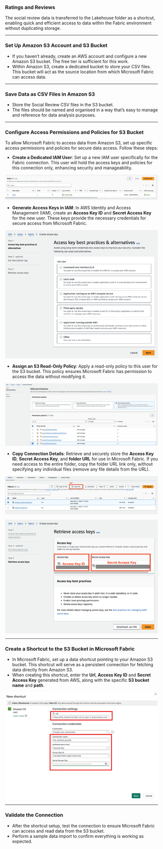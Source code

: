 ### Ratings and Reviews
The social review data is transferred to the Lakehouse folder as a shortcut, enabling quick and efficient access to data within the Fabric environment without duplicating storage.

---

### Set Up Amazon S3 Account and S3 Bucket

- If you haven’t already, create an AWS account and configure a new Amazon S3 bucket. The free tier is sufficient for this work.
- Within Amazon S3, create a dedicated bucket to store your CSV files. This bucket will act as the source location from which Microsoft Fabric can access data.

---

### Save Data as CSV Files in Amazon S3

- Store the Social Review CSV files in the S3 bucket.
- The files should be named and organised in a way that’s easy to manage and reference for data analysis purposes.

---

### Configure Access Permissions and Policies for S3 Bucket

To allow Microsoft Fabric to access data from Amazon S3, set up specific access permissions and policies for secure data access. Follow these steps:

- **Create a Dedicated IAM User**: Set up a new IAM user specifically for the Fabric connection. This user will hold the access keys and policies for this connection only, enhancing security and manageability.

![image](https://github.com/Srujan1993/datadabblers/blob/main/MicrosoftFabric/DataIngestion/Shortcut/assets/01_create_user_in_s3.png)

- **Generate Access Keys in IAM**: In AWS Identity and Access Management (IAM), create an **Access Key ID** and **Secret Access Key** for the new user. These keys provide the necessary credentials for secure access from Microsoft Fabric.

![image](https://github.com/Srujan1993/datadabblers/blob/main/MicrosoftFabric/DataIngestion/Shortcut/assets/02_create_access_key.png)

- **Assign an S3 Read-Only Policy**: Apply a read-only policy to this user for the S3 bucket. This policy ensures Microsoft Fabric has permission to access the data without modifying it.

![image](https://github.com/Srujan1993/datadabblers/blob/main/MicrosoftFabric/DataIngestion/Shortcut/assets/03_set_up_policy.png)

- **Copy Connection Details**: Retrieve and securely store the **Access Key ID**, **Secret Access Key**, and **folder URL** for use in Microsoft Fabric. If you need access to the entire folder, copy the folder URL link only, without specifying any individual files (remove any file details from the URL).

![image](https://github.com/Srujan1993/datadabblers/blob/main/MicrosoftFabric/DataIngestion/Shortcut/assets/04a_copy_Url_for_fabric_shortcut.png)

![image](https://github.com/Srujan1993/datadabblers/blob/main/MicrosoftFabric/DataIngestion/Shortcut/assets/04b_copy_key_and_secret.png)



---

### Create a Shortcut to the S3 Bucket in Microsoft Fabric

- In Microsoft Fabric, set up a data shortcut pointing to your Amazon S3 bucket. This shortcut will serve as a persistent connection for fetching data directly from Amazon S3.
- When creating this shortcut, enter the **Url**, **Access Key ID** and **Secret Access Key** generated from AWS, along with the specific **S3 bucket name** and **path**.

![image](https://github.com/Srujan1993/datadabblers/blob/main/MicrosoftFabric/DataIngestion/Shortcut/assets/05_short_cut_setting_in_Fabric.png)

---

### Validate the Connection

- After the shortcut setup, test the connection to ensure Microsoft Fabric can access and read data from the S3 bucket.
- Perform a sample data import to confirm everything is working as expected.